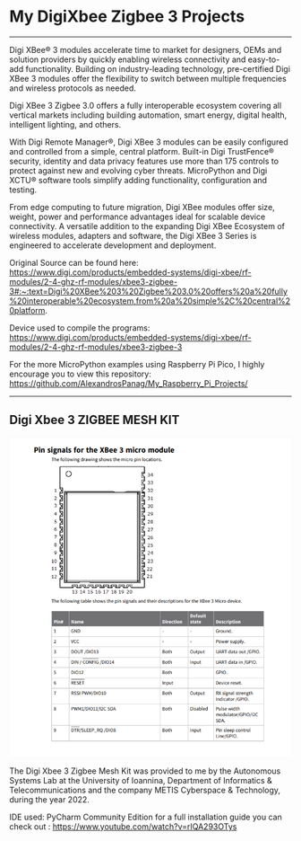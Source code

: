 # My DigiXbee Zigbee 3 Projects
-----------------------------------

Digi XBee® 3 modules accelerate time to market for designers, OEMs and solution providers by quickly enabling wireless connectivity and easy-to-add functionality. Building on industry-leading technology, pre-certified Digi XBee 3 modules offer the flexibility to switch between multiple frequencies and wireless protocols as needed.

Digi XBee 3 Zigbee 3.0 offers a fully interoperable ecosystem covering all vertical markets including building automation, smart energy, digital health, intelligent lighting, and others.

With Digi Remote Manager®, Digi XBee 3 modules can be easily configured and controlled from a simple, central platform. Built-in Digi TrustFence® security, identity and data privacy features use more than 175 controls to protect against new and evolving cyber threats. MicroPython and Digi XCTU® software tools simplify adding functionality, configuration and testing.

From edge computing to future migration, Digi XBee modules offer size, weight, power and performance advantages ideal for scalable device connectivity. A versatile addition to the expanding Digi XBee Ecosystem of wireless modules, adapters and software, the Digi XBee 3 Series is engineered to accelerate development and deployment.


Original Source can be found here: https://www.digi.com/products/embedded-systems/digi-xbee/rf-modules/2-4-ghz-rf-modules/xbee3-zigbee-3#:~:text=Digi%20XBee%203%20Zigbee%203.0%20offers%20a%20fully%20interoperable%20ecosystem,from%20a%20simple%2C%20central%20platform.
 
Device used to compile the programs: https://www.digi.com/products/embedded-systems/digi-xbee/rf-modules/2-4-ghz-rf-modules/xbee3-zigbee-3

For the more MicroPython examples using Raspberry Pi Pico, I highly encourage you to view this repository: https://github.com/AlexandrosPanag/My_Raspberry_Pi_Projects/


---------------------------------
Digi Xbee 3 ZIGBEE MESH KIT
---------------------------------
![](https://raw.githubusercontent.com/AlexandrosPanag/My_MicroPython_Projects/main/Digi%20Xbee%203%20Pins.png)


The Digi Xbee 3 Zigbee Mesh Kit was provided to me by the Autonomous Systems Lab at the University of Ioannina, Department of Informatics & Telecommunications and the company METIS Cyberspace & Technology, during the year 2022.

IDE used: PyCharm Community Edition for  a full installation guide you can check out : https://www.youtube.com/watch?v=rIQA293OTys


